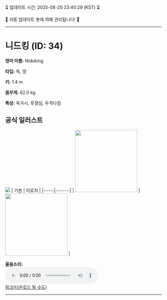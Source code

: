 
⏳ 업데이트 시간: 2025-08-20 23:40:29 (KST) ⏳

🤖 자동 업데이트 봇에 의해 관리됩니다! 🤖

---

# 니드킹 (ID: 34)
**영어 이름:** Nidoking

**타입:** 독, 땅

**키:** 1.4 m

**몸무게:** 62.0 kg

**특성:** 독가시, 투쟁심, 우격다짐

## 공식 일러스트
![](https://raw.githubusercontent.com/PokeAPI/sprites/master/sprites/pokemon/other/official-artwork/34.png)
| 기본 | 이로치 |
|:----:|:------:|
| <img src="http://play.pokemonshowdown.com/sprites/ani/nidoking.gif" width="200"> | <img src="http://play.pokemonshowdown.com/sprites/ani-shiny/nidoking.gif" width="200"> |

**울음소리:**<br><audio controls src="https://raw.githubusercontent.com/PokeAPI/cries/main/cries/pokemon/latest/34.ogg"></audio><br> [링크(다운로드 될 수도)](https://raw.githubusercontent.com/PokeAPI/cries/main/cries/pokemon/latest/34.ogg)


---
